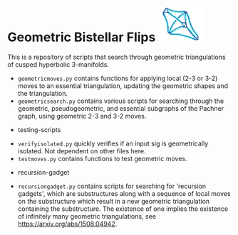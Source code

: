 # Geometric Bistellar Flips <img src='assets/two-tets.jpeg' alt='two truncated tetrahedra' width='100'/>
This is a repository of scripts that search through geometric triangulations of cusped hyperbolic 3-manifolds.

- `geometricmoves.py`  contains functions for applying local (2-3 or 3-2) moves to an essential triangulation, updating the geometric shapes and the triangulation.
- `geometricsearch.py` contains various scripts for searching through the geometric, pseudogeometric, and essential subgraphs of the Pachner graph, using geometric 2-3 and 3-2 moves.

+ testing-scripts
- `verifyisolated.py` quickly verifies if an input sig is geometrically isolated. Not dependent on other files here.
- `testmoves.py` contains functions to test geometric moves.

+ recursion-gadget
- `recursiongadget.py` contains scripts for searching for 'recursion gadgets', which are substructures along with a sequence of local moves on the substructure which result in a new geometric triangulation containing the substructure. The existence of one implies the existence of infinitely many geometric triangulations, see https://arxiv.org/abs/1508.04942.